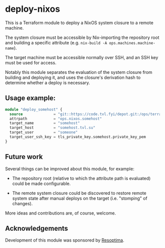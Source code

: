 deploy-nixos
============

This is a Terraform module to deploy a NixOS system closure to a
remote machine.

The system closure must be accessible by Nix-importing the repository
root and building a specific attribute
(e.g. `nix-build -A ops.machines.machine-name`).

The target machine must be accessible normally over SSH, and an SSH
key must be used for access.

Notably this module separates the evaluation of the system closure from building
and deploying it, and uses the closure's derivation hash to determine whether a
deploy is necessary.

## Usage example:

```terraform
module "deploy_somehost" {
  source              = "git::https://code.tvl.fyi/depot.git:/ops/terraform/deploy-nixos.git"
  attrpath            = "ops.nixos.somehost"
  target_name         = "somehost"
  target_host         = "somehost.tvl.su"
  target_user         = "someone"
  target_user_ssh_key = tls_private_key.somehost.private_key_pem
}
```

## Future work

Several things can be improved about this module, for example:

* The repository root (relative to which the attribute path is evaluated) could
  be made configurable.

* The remote system closure could be discovered to restore remote system state
  after manual deploys on the target (i.e. "stomping" of changes).

More ideas and contributions are, of course, welcome.

## Acknowledgements

Development of this module was sponsored by [Resoptima](https://resoptima.com/).
